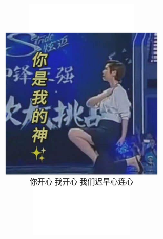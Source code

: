 
<center><iframe frameborder="no" border="0" marginwidth="0" marginheight="0" width=330 height=86 src="//music.163.com/outchain/player?type=2&id=1919512240&auto=1&height=66"></iframe><center>    
    
    
<img src = "./src/pic3.jpg" />
   
 
<center><font face="微软雅黑" size=5>你开心 我开心 我们迟早心连心</font></center>    

    
        
<iframe src="//player.bilibili.com/player.html?aid=298356543&bvid=BV1qF411M7wY&cid=578056560&page=1" scrolling="no" border="0" frameborder="no" framespacing="0" allowfullscreen="true"> </iframe>
    
